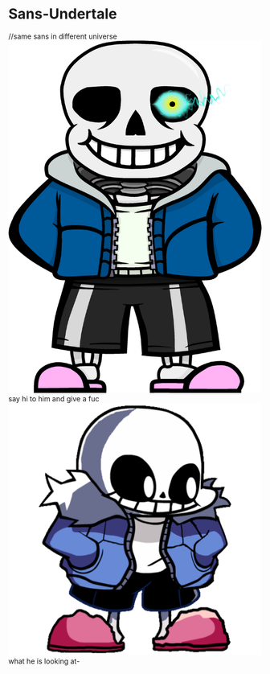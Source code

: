 # Sans-Undertale
//same sans in different universe
![](kindpng_1565165.png)
say hi to him and give a fuc
![](20230129_182424.png)
what he is looking at-
